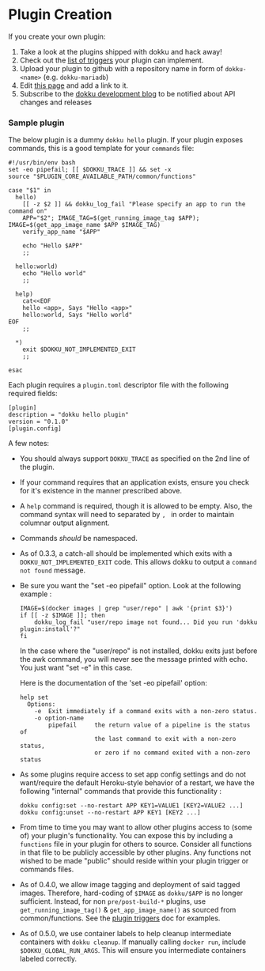 # Plugin Creation

If you create your own plugin:

1. Take a look at the plugins shipped with dokku and hack away!
2. Check out the [list of triggers](/dokku/development/plugin-triggers) your plugin can implement.
3. Upload your plugin to github with a repository name in form of `dokku-<name>` (e.g. `dokku-mariadb`)
4. Edit [this page](/dokku/plugins) and add a link to it.
5. Subscribe to the [dokku development blog](http://progrium.com) to be notified about API changes and releases

### Sample plugin

The below plugin is a dummy `dokku hello` plugin. If your plugin exposes commands, this is a good template for your `commands` file:

```shell
#!/usr/bin/env bash
set -eo pipefail; [[ $DOKKU_TRACE ]] && set -x
source "$PLUGIN_CORE_AVAILABLE_PATH/common/functions"

case "$1" in
  hello)
    [[ -z $2 ]] && dokku_log_fail "Please specify an app to run the command on"
    APP="$2"; IMAGE_TAG=$(get_running_image_tag $APP); IMAGE=$(get_app_image_name $APP $IMAGE_TAG)
    verify_app_name "$APP"

    echo "Hello $APP"
    ;;

  hello:world)
    echo "Hello world"
    ;;

  help)
    cat<<EOF
    hello <app>, Says "Hello <app>"
    hello:world, Says "Hello world"
EOF
    ;;

  *)
    exit $DOKKU_NOT_IMPLEMENTED_EXIT
    ;;

esac
```

Each plugin requires a `plugin.toml` descriptor file with the following required fields:

```shell
[plugin]
description = "dokku hello plugin"
version = "0.1.0"
[plugin.config]
```

A few notes:

- You should always support `DOKKU_TRACE` as specified on the 2nd line of the plugin.
- If your command requires that an application exists, ensure you check for it's existence in the manner prescribed above.
- A `help` command is required, though it is allowed to be empty. Also, the command syntax will need to separated by `, ` in order to maintain columnar output alignment.
- Commands *should* be namespaced.
- As of 0.3.3, a catch-all should be implemented which exits with a `DOKKU_NOT_IMPLEMENTED_EXIT` code. This allows dokku to output a `command not found` message.
- Be sure you want the "set -eo pipefail" option. Look at the following example :

    ```shell
    IMAGE=$(docker images | grep "user/repo" | awk '{print $3}')
    if [[ -z $IMAGE ]]; then
        dokku_log_fail "user/repo image not found... Did you run 'dokku plugin:install'?"
    fi
    ```

  In the case where the "user/repo" is not installed, dokku exits just before the awk command,
  you will never see the message printed with echo. You just want "set -e" in this case.

  Here is the documentation of the 'set -eo pipefail' option:
  ```
  help set
    Options:
      -e  Exit immediately if a command exits with a non-zero status.
      -o option-name
          pipefail     the return value of a pipeline is the status of
                       the last command to exit with a non-zero status,
                       or zero if no command exited with a non-zero status
  ```
- As some plugins require access to set app config settings and do not want/require the default Heroku-style behavior of a restart, we have the following "internal" commands that provide this functionality :

  ```shell
  dokku config:set --no-restart APP KEY1=VALUE1 [KEY2=VALUE2 ...]
  dokku config:unset --no-restart APP KEY1 [KEY2 ...]
  ```
- From time to time you may want to allow other plugins access to (some of) your plugin's functionality. You can expose this by including a `functions` file in your plugin for others to source. Consider all functions in that file to be publicly accessible by other plugins. Any functions not wished to be made "public" should reside within your plugin trigger or commands files.
- As of 0.4.0, we allow image tagging and deployment of said tagged images. Therefore, hard-coding of `$IMAGE` as `dokku/$APP` is no longer sufficient. Instead, for non `pre/post-build-*` plugins, use `get_running_image_tag()` & `get_app_image_name()` as sourced from common/functions. See the [plugin triggers](/dokku/development/plugin-triggers) doc for examples.
- As of 0.5.0, we use container labels to help cleanup intermediate containers with `dokku cleanup`. If manually calling `docker run`, include `$DOKKU_GLOBAL_RUN_ARGS`. This will ensure you intermediate containers labeled correctly.

